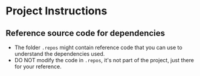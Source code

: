 # Project Instructions

## Reference source code for dependencies

- The folder `.repos` might contain reference code that you can use to understand the dependencies used.
- DO NOT modify the code in `.repos`, it's not part of the project, just there for your reference.
